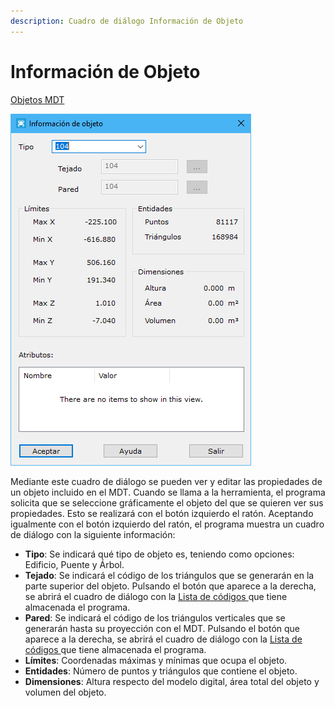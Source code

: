 ```yaml
---
description: Cuadro de diálogo Información de Objeto
---
```


# Información de Objeto

[Objetos MDT](../fichas-de-herramientas/ficha-de-herramientas-edicion-tin/objetos-mdt.md)

![Cuadro de diálogo Información de objeto](<../../.gitbook/assets/image (86).png>)

Mediante este cuadro de diálogo se pueden ver y editar las propiedades de un objeto incluido en el MDT. Cuando se llama a la herramienta, el programa solicita que se seleccione gráficamente el objeto del que se quieren ver sus propiedades. Esto se realizará con el botón izquierdo el ratón. Aceptando igualmente con el botón izquierdo del ratón, el programa muestra un cuadro de diálogo con la siguiente información:

* **Tipo**: Se indicará qué tipo de objeto es, teniendo como opciones: Edificio, Puente y Árbol.
* **Tejado**: Se indicará el código de los triángulos que se generarán en la parte superior del objeto. Pulsando el botón que aparece a la derecha, se abrirá el cuadro de diálogo con la [Lista de códigos ](../otras-herramientas/lista-de-codigos/)que tiene almacenada el programa.
* **Pared**: Se indicará el código de los triángulos verticales que se generarán hasta su proyección con el MDT. Pulsando el botón que aparece a la derecha, se abrirá el cuadro de diálogo con la [Lista de códigos ](../otras-herramientas/lista-de-codigos/)que tiene almacenada el programa.
* **Límites**: Coordenadas máximas y mínimas que ocupa el objeto.
* **Entidades**: Número de puntos y triángulos que contiene el objeto.
* **Dimensiones**: Altura respecto del modelo digital, área total del objeto y volumen del objeto.
